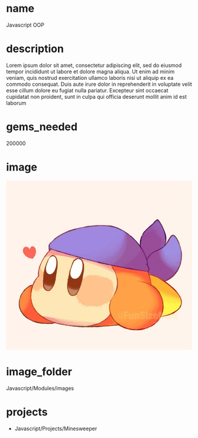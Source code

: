 # name
Javascript OOP

# description 
Lorem ipsum dolor sit amet, consectetur adipiscing elit, sed do eiusmod tempor incididunt ut labore et dolore magna aliqua. Ut enim ad minim veniam, quis nostrud exercitation ullamco laboris nisi ut aliquip ex ea commodo consequat. Duis  aute irure dolor in reprehenderit in voluptate velit esse cillum dolore eu fugiat nulla pariatur. Excepteur sint occaecat cupidatat non proident, sunt in culpa qui officia deserunt mollit anim id est laborum          
     
# gems_needed  
200000

# image
<img src="images/bandanna.jpg">

# image_folder
Javascript/Modules/images

# projects
* Javascript/Projects/Minesweeper